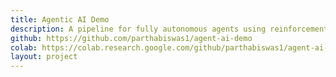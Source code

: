 ```yaml
---
title: Agentic AI Demo
description: A pipeline for fully autonomous agents using reinforcement and symbolic planning.
github: https://github.com/parthabiswas1/agent-ai-demo
colab: https://colab.research.google.com/github/parthabiswas1/agent-ai-demo/blob/main/notebook.ipynb
layout: project
---
```

